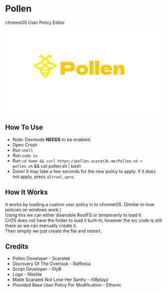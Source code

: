 # Pollen
chromeOS User Policy Editor
![Pollen](/Pollen.svg)

## How To Use
- Note: Devmode **NEEDS** to be enabled.
- Open Crosh
- Run `shell`
- Run `sudo su`
- Run `cd home && curl https://pollen.scarat3k.me/Pollen.sh > pollen.sh` && cat pollen.sh | bash
- Done! It may take a few seconds for the new policy to apply. If it does not apply, press `alt+vol_up+x`.

## How It Works
It works by loading a custom user policy in to chromeOS. (Similar to how policies on windows work.)  
Using this we can either disenable RootFS or temporarily to load it.  
CrOS does not have the folder to load it built-in, however the src code is still there so we can manually create it.  
Then simpily we just create the file and restart.


## Credits
- Pollen Developer - Scaratek
- Discovery Of The Overlook - Rafflesia
- Script Developer - OlyB
- Logo - Nitelite
- Made Scaratek Not Lose Her Sanity - r58playz
- Provided Base User Policy For Modification - Ethonic
